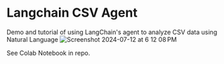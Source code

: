 # Langchain CSV Agent
Demo and tutorial of using LangChain's agent to analyze CSV data using Natural Language
![Screenshot 2024-07-12 at 6 12 08 PM](https://github.com/user-attachments/assets/b635410c-c004-46d2-9ca3-4f37e9378cd5)

See Colab Notebook in repo.

